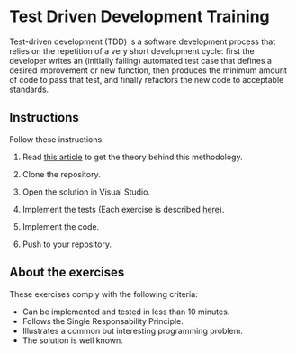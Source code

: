 # Test Driven Development Training

Test-driven development (TDD) is a software development process that relies on the repetition of a very short development cycle: first the developer writes an (initially failing) automated test case that defines a desired improvement or new function, then produces the minimum amount of code to pass that test, and finally refactors the new code to acceptable standards.

## Instructions

Follow these instructions:

1. Read [this article](http://agiledata.org/essays/tdd.html) to get the theory behind this methodology.

2. Clone the repository.

3. Open the solution in Visual Studio.

4. Implement the tests (Each exercise is described [here](https://github.com/ScioMx/TDD-Training/wiki)).

5. Implement the code.

6. Push to your repository.

## About the exercises
These exercises comply with the following criteria:

- Can be implemented and tested in less than 10 minutes.
- Follows the Single Responsability Principle.
- Illustrates a common but interesting programming problem.
- The solution is well known.
